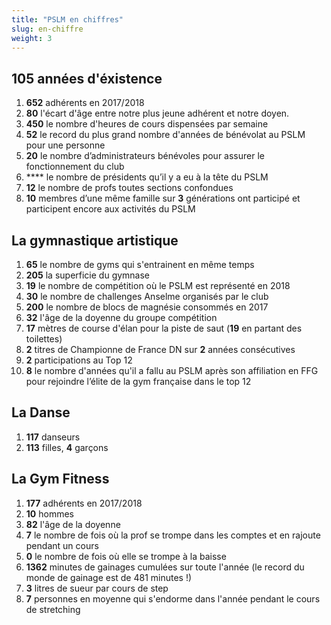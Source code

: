 ```yaml
---
title: "PSLM en chiffres"
slug: en-chiffre
weight: 3
---
```


## 105 années d'éxistence
1. **652** adhérents en 2017/2018
1. **80** l'écart d'âge entre notre plus jeune adhérent et notre doyen.
1. **450** le nombre d'heures de cours dispensées par semaine
2. **52** le record du plus grand nombre d'années de bénévolat au PSLM pour une personne
4. **20** le nombre d’administrateurs bénévoles pour assurer le fonctionnement du club
5. **** le nombre de présidents qu’il y a eu à la tête du PSLM
6. **12** le nombre de profs toutes sections confondues
7. **10** membres d’une même famille sur **3** générations ont participé et participent encore aux activités du PSLM

## La gymnastique artistique

1. **65**  le nombre de gyms qui s'entrainent en même temps
2. **205** la superficie du gymnase
3. **19** le nombre de compétition où le PSLM est représenté en 2018
4. **30** le nombre de challenges Anselme organisés par le club
5. **200** le nombre de blocs de magnésie consommés en 2017
6. **32** l'âge de la doyenne du groupe compétition
7. **17** mètres de course d'élan pour la piste de saut (**19** en partant des toilettes)
8. **2** titres de Championne de France DN sur **2** années consécutives
9. **2** participations au Top 12
10. **8** le nombre d'années qu'il a fallu au PSLM après son affiliation en FFG pour rejoindre l’élite de la gym française dans le top 12

## La Danse

1. **117** danseurs
2. **113** filles, **4** garçons


## La Gym Fitness

1. **177** adhérents en 2017/2018
2. **10** hommes
3. **82** l'âge de la doyenne
4. **7** le nombre de fois où la prof se trompe dans les comptes et en rajoute pendant un cours
5. **0** le nombre de fois où elle se trompe à la baisse
6. **1362** minutes de gainages cumulées sur toute l'année (le record du monde de gainage est de 481 minutes !)
7. **3** litres de sueur par cours de step
8. **7** personnes en moyenne qui s'endorme dans l'année pendant le cours de stretching
